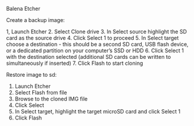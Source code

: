Balena Etcher

Create a backup image:

 1, Launch Etcher
 2. Select Clone drive
 3. In Select source highlight the SD card as the source drive
 4. Click Select 1 to proceed
 5. In Select target choose a destination - this should be a second SD card, USB flash device, or a dedicated partition on your computer’s SSD or HDD
 6. Click Select 1 with the destination selected (additional SD cards can be written to simultaneously if inserted)
 7. Click Flash to start cloning

Restore image to sd:

 1. Launch Etcher
 2. Select Flash from file
 3. Browse to the cloned IMG file
 4. Click Select
 5. In Select target, highlight the target microSD card and click Select 1
 6. Click Flash
